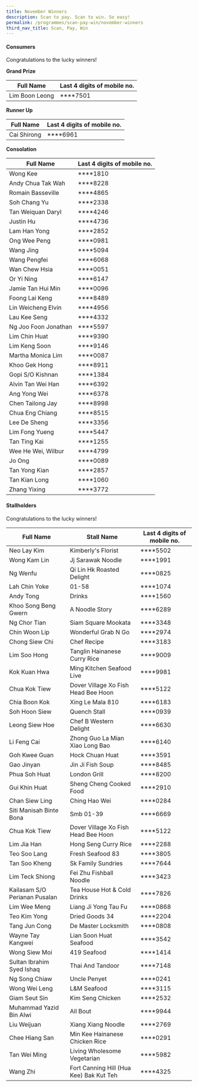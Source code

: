 ```yaml
---
title: November Winners
description: Scan to pay. Scan to win. So easy!
permalink: /programmes/scan-pay-win/november-winners
third_nav_title: Scan, Pay, Win
---
```


#### Consumers
Congratulations to the lucky winners!


**Grand Prize** 


| Full Name                     | Last 4 digits of mobile no. |
|-------------------------------|-----------------------------|
|Lim Boon Leong                 |   \*\*\*\*7501              |

**Runner Up** 

| Full Name                     | Last 4 digits of mobile no. |
|-------------------------------|-----------------------------|
|Cai Shirong                    | \*\*\*\*6961                |


**Consolation** 

| Full Name                     | Last 4 digits of mobile no. |
|-------------------------------|-----------------------------|
|           Wong Kee            |       \*\*\*\*1810          |
| Andy Chua Tak Wah             |       \*\*\*\*8228          |
|       Romain Basseville       |       \*\*\*\*4865          |
|          Soh Chang Yu         |       \*\*\*\*2338          |
|       Tan Weiquan Daryl       |       \*\*\*\*4246          |
|           Justin Hu           |       \*\*\*\*4736          |
|          Lam Han Yong         |       \*\*\*\*2852          |
|  Ong Wee Peng                 |       \*\*\*\*0981          |
|           Wang Jing           |       \*\*\*\*5094          |
|         Wang Pengfei          |       \*\*\*\*6068          |
|         Wan Chew Hsia         |       \*\*\*\*0051          |
|          Or Yi Ning           |       \*\*\*\*6147          |
|       Jamie Tan Hui Min       |       \*\*\*\*0096          |
|         Foong Lai Keng        |       \*\*\*\*8489          |
|       Lin Weicheng Elvin      |       \*\*\*\*4956          |
|          Lau Kee Seng         |       \*\*\*\*4332          |
|      Ng Joo Foon Jonathan     |       \*\*\*\*5597          |
|         Lim Chin Huat         |       \*\*\*\*9390          |
|         Lim Keng Soon         |       \*\*\*\*9146          |
|      Martha Monica Lim        |       \*\*\*\*0087          |
|         Khoo Gek Hong         |       \*\*\*\*8911          |
|        Gopi S/O Kishnan       |       \*\*\*\*1384          |
|       Alvin Tan Wei Han       |       \*\*\*\*6392          |
|         Ang Yong Wei          |       \*\*\*\*6378          |
|        Chen Tailong Jay       |       \*\*\*\*8998          |
|        Chua Eng Chiang        |       \*\*\*\*8515          |
|          Lee De Sheng         |       \*\*\*\*3356          |
| Lim Fong Yueng                |       \*\*\*\*5447          |
|          Tan Ting Kai         |       \*\*\*\*1255          |
|       Wee He Wei, Wilbur      |       \*\*\*\*4799          |
|             Jo Ong            |       \*\*\*\*0089          |
|         Tan Yong Kian         |       \*\*\*\*2857          |
|         Tan Kian Long         |       \*\*\*\*1060          |
|          Zhang Yixing         |       \*\*\*\*3772          |



#### Stallholders
Congratulations to the lucky winners!

| Full Name                       | Stall Name                            | Last 4 digits of mobile no.     |
|---------------------------------|---------------------------------------|---------------------------------|
| Neo Lay Kim                     | Kimberly's Florist                    | \*\*\*\*5502                    |
| Wong Kam Lin                    | Jj Sarawak Noodle                     | \*\*\*\*1991                    |
| Ng Wenfu                        | Qi Lin Hk Roasted Delight             | \*\*\*\*0825                    |
| Lah Chin Yoke                   | 01-58                                 | \*\*\*\*1074                    |
| Andy Tong                       | Drinks                                | \*\*\*\*1560                    |
| Khoo Song Beng Gwern            | A Noodle Story                        | \*\*\*\*6289                    |
| Ng Chor Tian                    | Siam Square Mookata                   | \*\*\*\*3348                    |
| Chin Woon Lip                   | Wonderful Grab N Go                   | \*\*\*\*2974                    |
| Chong Siew Chi                  | Chef Recipe                           | \*\*\*\*3183                    |
| Lim Soo Hong                    | Tanglin Hainanese Curry Rice          | \*\*\*\*9009                    |
| Kok Kuan Hwa                    | Ming Kitchen Seafood Live             | \*\*\*\*9981                    |
| Chua Kok Tiew                   | Dover Village Xo Fish Head Bee Hoon   | \*\*\*\*5122                    |
| Chia Boon Kok                   | Xing Le Mala 810                      | \*\*\*\*6183                    |
| Soh Hoon Siew                   | Quench Stall                          | \*\*\*\*0939                    |
| Leong Siew Hoe                  | Chef B Western Delight                | \*\*\*\*6630                    |
| Li Feng Cai                     | Zhong Guo La Mian Xiao Long Bao       | \*\*\*\*6140                    |
| Goh Kwee Guan                   | Hock Chuan Huat                       | \*\*\*\*3591                    |
| Gao Jinyan                      | Jin Ji Fish Soup                      | \*\*\*\*8485                    |
| Phua Soh Huat                   | London Grill                          | \*\*\*\*8200                    |
| Gui Khin Huat                   | Sheng Cheng Cooked Food               | \*\*\*\*2910                    |
| Chan Siew Ling                  | Ching Hao Wei                         | \*\*\*\*0284                    |
| Siti Manisah Binte Bona         | Smb 01-39                             | \*\*\*\*6669                    |
| Chua Kok Tiew                   | Dover Village Xo Fish Head Bee Hoon   | \*\*\*\*5122                    |
| Lim Jia Han                     | Hong Seng Curry Rice                  | \*\*\*\*2288                    |
| Teo Soo Lang                    | Fresh Seafood 83                      | \*\*\*\*3805                    |
| Tan Soo Kheng                   | Sk Family Sundries                    | \*\*\*\*7644                    |
| Lim Teck Shiong                 | Fei Zhu Fishball Noodle               | \*\*\*\*3423                    |
| Kailasam S/O Perianan Pusalan   | Tea House Hot & Cold Drinks           | \*\*\*\*7826                    |
| Lim Wee Meng                    | Liang Ji Yong Tau Fu                  | \*\*\*\*0868                    |
| Teo Kim Yong                    | Dried Goods 34                        | \*\*\*\*2204                    |
| Tang Jun Cong                   | De Master Locksmith                   | \*\*\*\*0808                    |
| Wayne Tay Kangwei               | Lian Soon Huat Seafood                | \*\*\*\*3542                    |
| Wong Siew Moi                   | 419 Seafood                           | \*\*\*\*1414                    |
| Sultan Ibrahim Syed Ishaq       | Thai And Tandoor                      | \*\*\*\*7148                    |
| Ng Song Chiaw                   | Uncle Penyet                          | \*\*\*\*0241                    |
| Wong Wei Leng                   | L&M Seafood                           | \*\*\*\*3115                    |
| Giam Seut Sin                   | Kim Seng Chicken                      | \*\*\*\*2532                    |
| Muhammad Yazid Bin Alwi         | All Bout                              | \*\*\*\*9944                    |
| Liu Weijuan                     | Xiang Xiang Noodle                    | \*\*\*\*2769                    |
| Chee Hiang San                  | Min Kee Hainanese Chicken Rice        | \*\*\*\*0291                    |
| Tan Wei Ming                    | Living Wholesome Vegetarian           | \*\*\*\*5982                    |
| Wang Zhi                        | Fort Canning Hill (Hua Kee) Bak Kut Teh | \*\*\*\*4325                  |
